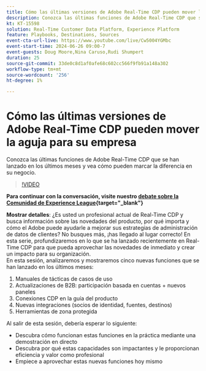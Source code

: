 ```yaml
---
title: Cómo las últimas versiones de Adobe Real-Time CDP pueden mover la aguja para su empresa
description: Conozca las últimas funciones de Adobe Real-Time CDP que se han lanzado en los últimos meses y vea cómo pueden marcar la diferencia en su negocio.
kt: KT-15598
solution: Real-Time Customer Data Platform, Experience Platform
feature: Playbooks, Destinations, Sources
event-cta-url-live: https://www.youtube.com/live/Cw5004YGMbc
event-start-time: 2024-06-26 09:00-7
event-guests: Doug Moore,Nina Caruso,Rudi Shumpert
duration: 25
source-git-commit: 33de0c8d1af0afe68c602cc566f9fb91a148a302
workflow-type: tm+mt
source-wordcount: '256'
ht-degree: 1%

---
```


# Cómo las últimas versiones de Adobe Real-Time CDP pueden mover la aguja para su empresa

Conozca las últimas funciones de Adobe Real-Time CDP que se han lanzado en los últimos meses y vea cómo pueden marcar la diferencia en su negocio.

>[!VIDEO](https://video.tv.adobe.com/v/331788/?quality=12&learn=on)

**Para continuar con la conversación, visite nuestro [debate sobre la Comunidad de Experience League](https://experienceleaguecommunities.adobe.com/t5/real-time-customer-data-platform/experience-league-live-post-session-discussion-how-the-latest/m-p/685150#M67){target="_blank"}**

**Mostrar detalles**: ¿Es usted un profesional actual de Real-Time CDP y busca información sobre las novedades del producto, por qué importa y cómo el Adobe puede ayudarle a mejorar sus estrategias de administración de datos de clientes? No busques más, ¡has llegado al lugar correcto! En esta serie, profundizaremos en lo que se ha lanzado recientemente en Real-Time CDP para que pueda aprovechar las novedades de inmediato y crear un impacto para su organización.\
En esta sesión, analizaremos y mostraremos cinco nuevas funciones que se han lanzado en los últimos meses:

1. Manuales de tácticas de casos de uso
1. Actualizaciones de B2B: participación basada en cuentas + nuevos paneles
1. Conexiones CDP en la guía del producto
1. Nuevas integraciones (socios de identidad, fuentes, destinos)
1. Herramientas de zona protegida

Al salir de esta sesión, debería esperar lo siguiente:

* Descubra cómo funcionan estas funciones en la práctica mediante una demostración en directo
* Descubra por qué estas capacidades son impactantes y le proporcionan eficiencia y valor como profesional
* Empiece a aprovechar estas nuevas funciones hoy mismo

